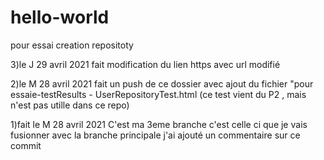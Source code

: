 # hello-world
pour essai creation repositoty

3)le J 29 avril 2021
fait modification du lien https avec url modifié


2)le M 28 avril 2021
fait un push de ce dossier avec ajout du fichier "pour essaie-testResults - UserRepositoryTest.html
(ce test vient du P2 , mais n'est pas utille dans ce repo)


1)fait le M 28 avril 2021
C'est ma 3eme branche 
c'est celle ci que je vais fusionner avec la branche principale
j'ai ajouté un commentaire sur ce commit 
